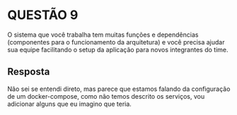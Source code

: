 # QUESTÃO 9

O sistema que você trabalha tem muitas funções e dependências (componentes para o funcionamento da arquitetura) e
você precisa ajudar sua equipe facilitando o setup da aplicação para novos integrantes do time.

## Resposta
Não sei se entendi direto, mas parece que estamos falando da configuração de um docker-compose, como não temos descrito
os serviços, vou adicionar alguns que eu imagino que teria.
